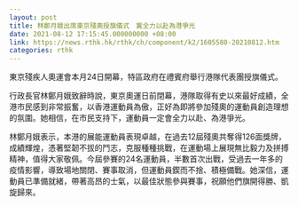 ```yaml
---
layout: post
title: 林鄭月娥出席東京殘奧授旗儀式　冀全力以赴為港爭光
date: 2021-08-12 17:15:45.000000000 +08:00
link: https://news.rthk.hk/rthk/ch/component/k2/1605580-20210812.htm
categories: rthk
---
```


東京殘疾人奧運會本月24日開幕，特區政府在禮賓府舉行港隊代表團授旗儀式。

行政長官林鄭月娥致辭時說，東京奧運日前閉幕，港隊取得有史以來最好成績，全港市民感到非常振奮，以香港運動員為傲，正好為即將參加殘奧的運動員創造理想的氛圍。她相信，在市民支持下，運動員一定會全力以赴、為港爭光。

林鄭月娥表示，本港的展能運動員表現卓越，在過去12屆殘奧共奪得126面獎牌，成績輝煌，憑著堅韌不拔的鬥志，克服種種挑戰，在運動場上展現無比毅力及拼搏精神，值得大家敬佩。今屆參賽的24名運動員，半數首次出戰，受過去一年多的疫情影響，導致場地關閉、賽事取消，但運動員鍥而不捨、積極備戰。她深信，運動員已準備就緒，帶著高昂的士氣，以最佳狀態參與賽事，祝願他們旗開得勝、凱旋歸來。

